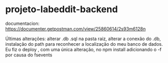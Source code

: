 # projeto-labeddit-backend

documentacion: 
https://documenter.getpostman.com/view/25860614/2s93m6128n

Últimas alterações: alterar .db .sql na pasta raiz, alterar a conexão do .db, instalação do path para reconhecer a localização do meu banco de dados.
Eu fiz o deploy , com uma única alteração, no npm install adicionando o -f por causa do fsevents
